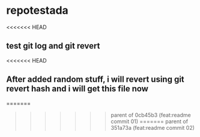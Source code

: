 # repotestada
<<<<<<< HEAD

## test git log and git revert
<<<<<<< HEAD

## After added random stuff, i will revert using git revert hash and i will get this file now
=======
>>>>>>> parent of 0cb45b3 (feat:readme commit 01)
=======
>>>>>>> parent of 351a73a (feat:readme commit 02)
